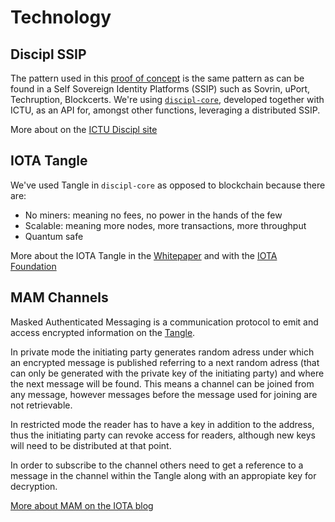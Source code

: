 # Technology

## Discipl SSIP 

The pattern used in this [proof of concept](proof-of-concept.md) is the same pattern as can be found in a Self Sovereign Identity Platforms (SSIP) such as Sovrin, uPort, Techruption, Blockcerts. We're using [`discipl-core`](https://github.com/discipl/core), developed together with ICTU, as an API for, amongst other functions, leveraging a distributed SSIP.

More about on the [ICTU Discipl site](https://discipl.org/)

## IOTA Tangle

We've used Tangle in `discipl-core` as opposed to blockchain because there are:

* No miners: meaning no fees, no power in the hands of the few
* Scalable: meaning more nodes, more transactions, more throughput
* Quantum safe

More about the IOTA Tangle in the [Whitepaper](https://iota.org/IOTA_Whitepaper.pdf) and with the [IOTA Foundation](https://iota.org/)

## MAM Channels

Masked Authenticated Messaging is a communication protocol to emit and access encrypted information on the [Tangle](#iota-tangle).

In private mode the initiating party generates random adress under which an encrypted message is published referring to a next random adress (that can only be generated with the private key of the initiating party) and where the next message will be found. This means a channel can be joined from any message, however messages before the message used for joining are not retrievable.

In restricted mode the reader has to have a key in addition to the address, thus the initiating party can revoke access for readers, although new keys will need to be distributed at that point.

In order to subscribe to the channel others need to get a reference to a message in the channel within the Tangle along with an appropiate key for decryption.

[More about MAM on the IOTA blog](https://blog.iota.org/introducing-masked-authenticated-messaging-e55c1822d50e)
